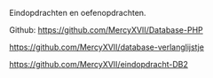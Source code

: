 Eindopdrachten en oefenopdrachten.

Github:
https://github.com/MercyXVII/Database-PHP

https://github.com/MercyXVII/database-verlanglijstje

https://github.com/MercyXVII/eindopdracht-DB2
